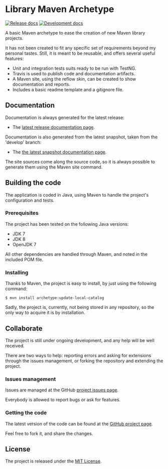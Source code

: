 # Library Maven Archetype

[![Release docs](https://img.shields.io/badge/docs-release-blue.svg)][site-release]
[![Development docs](https://img.shields.io/badge/docs-develop-blue.svg)][site-develop]

A basic Maven archetype to ease the creation of new Maven library projects.

It has not been created to fit any specific set of requirements beyond my personal tastes. Still, it is meant to be reusable, and offers several useful features:

- Unit and integration tests suits ready to be run with TestNG.
- Travis is used to publish code and documentation artifacts.
- A Maven site, using the reflow skin, can be created to show documentation and reports.
- Includes a basic readme template and a gitignore file.

## Documentation
Documentation is always generated for the latest release:

- The [latest release documentation page][site-release].

Documentation is also generated from the latest snapshot, taken from the 'develop' branch:

- The [the latest snapshot documentation page][site-develop].

The site sources come along the source code, so it is always possible to generate them using the Maven site command.

## Building the code
The application is coded in Java, using Maven to handle the project's configuration and tests.

### Prerequisites
The project has been tested on the following Java versions:
* JDK 7
* JDK 8
* OpenJDK 7

All other dependencies are handled through Maven, and noted in the included POM file.

### Installing

Thanks to Maven, the project is easy to install, by just using the following command:

```
$ mvn install archetype:update-local-catalog
```

Sadly, the project is, currently, not being stored in any repository, so the only way to acquire it is by installation.

## Collaborate

The project is still under ongoing development, and any help will be well received.

There are two ways to help: reporting errors and asking for extensions through the issues management, or forking the repository and extending the project.

### Issues management
Issues are managed at the GitHub [project issues page][issues].

Everybody is allowed to report bugs or ask for features.

### Getting the code
The latest version of the code can be found at the [GitHub project page][scm].

Feel free to fork it, and share the changes.

## License
The project is released under the [MIT License][license].

[issues]: https://github.com/Bernardo-MG/library-maven-archetype/issues
[license]: http://www.opensource.org/licenses/mit-license.php
[scm]: http://github.com/Bernardo-MG/library-maven-archetype
[site-develop]: http://docs.wandrell.com/development/maven/library-maven-archetype
[site-release]: http://docs.wandrell.com/maven/library-maven-archetype
